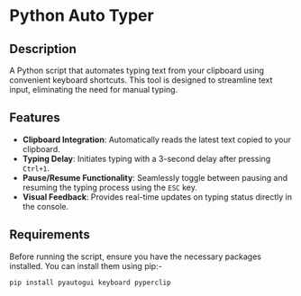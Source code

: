 # Python Auto Typer

## Description
A Python script that automates typing text from your clipboard using convenient keyboard shortcuts. This tool is designed to streamline text input, eliminating the need for manual typing.

## Features

*   **Clipboard Integration**: Automatically reads the latest text copied to your clipboard.
*   **Typing Delay**: Initiates typing with a 3-second delay after pressing `Ctrl+1`.
*   **Pause/Resume Functionality**: Seamlessly toggle between pausing and resuming the typing process using the `ESC` key.
*   **Visual Feedback**: Provides real-time updates on typing status directly in the console.

## Requirements

Before running the script, ensure you have the necessary packages installed. You can install them using pip:-

```bash
pip install pyautogui keyboard pyperclip


